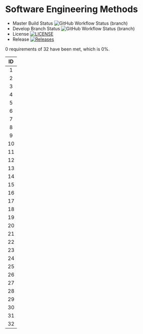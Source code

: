 # Software Engineering Methods
* Master Build Status ![GitHub Workflow Status (branch)](https://img.shields.io/github/actions/workflow/status/tjk2002/semGroup17/main.yml?branch=master)
* Develop Branch Status ![GitHub Workflow Status (branch)](https://img.shields.io/github/actions/workflow/status/tjk2002/semGroup17/main.yml?branch=develop)
* License [![LICENSE](https://img.shields.io/github/license/tjk2002/semGroup17.svg?style=flat-square)](https://github.com/tjk2002/semGroup17/blob/master/LICENSE)
* Release [![Releases](https://img.shields.io/github/release/tjk2002/semGroup17/all.svg?style=flat-square)](https://github.com/tjk2002/semGroup17/releases)

0 requirements of 32 have been met, which is 0%.

| ID   |
| :--: |
| 1    |
| 2    |
| 3    |
| 4    |
| 5    |
| 6    |
| 7    |
| 8    |
| 9    |
| 10   |
| 11   |
| 12   |
| 13   |
| 14   |
| 15   |
| 16   |
| 17   |
| 18   |
| 19   |
| 20   |
| 21   |
| 22   |
| 23   |
| 24   |
| 25   |
| 26   |
| 27   |
| 28   |
| 29   |
| 30   |
| 31   |
| 32   |
